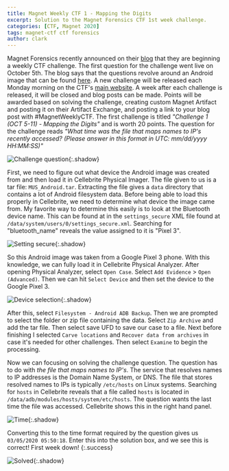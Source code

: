 ```yaml
---
title: Magnet Weekly CTF 1 - Mapping the Digits
excerpt: Solution to the Magnet Forensics CTF 1st week challenge. 
categories: [CTF, Magnet 2020]
tags: magnet-ctf ctf forensics
author: clark
---
```


Magnet Forensics recently announced on their [blog](https://www.magnetforensics.com/blog/magnet-weekly-ctf-challenge/) that they are beginning a weekly CTF challenge. The first question for the challenge went live on October 5th. The blog says that the questions revolve around an Android image that can be found [here](https://drive.google.com/file/d/1tVTppe4-3Hykug7NrOJrBJT4OXuNOiDO/view?usp=sharing). A new challenge will be released each Monday morning on the CTF's [main website](https://magnetweeklyctf.ctfd.io/). A week after each challenge is released, it will be closed and blog posts can be made. Points will be awarded based on solving the challenge, creating custom Magnet Artifact and posting it on their Artifact Exchange, and posting a link to your blog post with #MagnetWeeklyCTF. The first challenge is titled *"Challenge 1 (OCT 5-11) - Mapping the Digits"* and is worth 20 points. The question for the challenge reads *"What time was the file that maps names to IP's recently accessed? (Please answer in this format in UTC: mm/dd/yyyy HH:MM:SS)"*

![Challenge question](https://starwarsfan2099.github.io/public/2020-10-13/question.JPG){:.shadow}

First, we need to figure out what device the Android image was created from and then load it in Cellebrite Physical Imager. The file given to us is a tar file: `MUS_Android.tar`. Extracting the file gives a `data` directory that contains a lot of Android filesystem data. Before being able to load this properly in Cellebrite, we need to determine what device the image came from. My favorite way to determine this easily is to look at the Bluetooth device name. This can be found at in the `settings_secure` XML file found at `/data/system/users/0/settings_secure.xml`. Searching for "bluetooth_name" reveals the value assigned to it is "Pixel 3". 

![Setting secure](https://starwarsfan2099.github.io/public/2020-10-13/setting_secure.JPG){:.shadow}

So this Android image was taken from a Google Pixel 3 phone. With this knowledge, we can fully load it in Cellebrite Physical Analyzer. After opening Physical Analyzer, select `Open Case`. Select `Add Evidence` > `Open (Advanced)`. Then we can hit `Select Device` and then set the device to the Google Pixel 3.

![Device selection](https://starwarsfan2099.github.io/public/2020-10-13/pick_device.JPG){:.shadow}

After this, select `Filesystem - Android ADB Backup`. Then we are prompted to select the folder or zip file containing the data. Select `Zip Archive` and add the tar file. Then select save UFD to save our case to a file. Next before finishing I selected `Carve locations` and `Recover data from archives` in case it's needed for other challenges. Then select `Examine` to begin the processing. 

Now we can focusing on solving the challenge question. The question has to do with *the file that maps names to IP's*. The service that resolves names to IP addresses is the Domain Name System, or DNS. The file that stores resolved names to IPs is typically `/etc/hosts` on Linux systems. Searching for `hosts` in Cellebrite reveals that a file called `hosts` is located in `/data/adb/modules/hosts/system/etc/hosts`. The question wants the last time the file was accessed. Cellebrite shows this in the right hand panel.

![Time](https://starwarsfan2099.github.io/public/2020-10-13/time.JPG){:.shadow}

Converting this to the time format required by the question gives us `03/05/2020 05:50:18`. Enter this into the solution box, and we see this is correct! First week down!
{:.success}

![Solved](https://starwarsfan2099.github.io/public/2020-10-13/solved.JPG){:.shadow}
